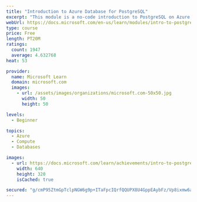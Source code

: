 ```yaml
---
title: "Introduction to Azure Database for PostgreSQL"
excerpt: "This module is a no-code introduction to PostgreSQL on Azure, including an explanation of particular problems that using Azure Database for PostgreSQL can solve. At a high level, we show how the components fit together and identify situations where you should use Azure Database for PostgreSQL."
webUrl: https://docs.microsoft.com/en-us/learn/modules/intro-to-postgres/
type: course
price: Free
length: PT20M
ratings:
  count: 1947
  average: 4.632768
heat: 53

provider:
  name: Microsoft Learn
  domain: microsoft.com
  images:
    - url: /assets/images/organizations/microsoft.com-50x50.jpg
      width: 50
      height: 50

levels:
  - Beginner

topics:
  - Azure
  - Compute
  - Databases

images:
  - url: https://docs.microsoft.com/learn/achievements/intro-to-postgres-social.png
    width: 640
    height: 320
    isCached: true

secured: "g/cmP95ZtmGpTclpNGW6g9p+ITaFpcIQrfQQUPX8U4GppEAybFz/Vp8ixmw6aohCbym53+389p5Gi3Q7ThH40JvWcbwkb119EBBu3ZjpTWWO65rzJDF8LwJiM8peGm2votAD6Kej1aOZ6RdRwe/xq8t63VQKTjwdBmAfEW3Ldjh5de8ud36gE4Th3+SMsXWqdl7EyoYOG2VCanhtvygHQt5wWBG/U8nRClhmpeMxmDlwC1i64xPwiYh8ad1FYsBX1NPFuRY2JQeoS5iETNrSmB6xBwoGYTQjoj0hRExE3/qDnTVdTveQ+L0v4A57sY2li0jbJ3lLcH48CAkcAnU3/Z4hKvQ8dFFg88e+DyDlbB5ewiGu1FYMFsXpZQqwQ0EH4E30KLxMB7w0GtUCi8DDrh61ymtP3cj4398Bk1Q6FWI=;aQ4Sm4R7+W7t3F9aPfQYng=="
---
```


